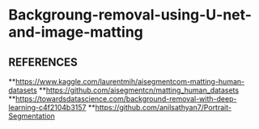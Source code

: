 # Backgroung-removal-using-U-net-and-image-matting

## REFERENCES
**https://www.kaggle.com/laurentmih/aisegmentcom-matting-human-datasets
**https://github.com/aisegmentcn/matting_human_datasets
**https://towardsdatascience.com/background-removal-with-deep-learning-c4f2104b3157
**https://github.com/anilsathyan7/Portrait-Segmentation
